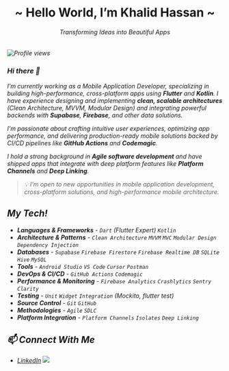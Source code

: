 <h1 align="center">~ Hello World, I’m Khalid Hassan ~</h1>
<h6 align="center"> <em> Transforming Ideas into Beautiful Apps <em></h6>

<img src="https://komarev.com/ghpvc/?username=Khalidhassan3011&abbreviated=true&style=flat&base=1763" alt="Profile views" />


### Hi there 👋

I’m currently working as a Mobile Application Developer, specializing in building high-performance, cross-platform apps using **Flutter** and **Kotlin**. I have experience designing and implementing **clean, scalable architectures** (Clean Architecture, MVVM, Modular Design) and integrating powerful backends with **Supabase**, **Firebase**, and other data solutions.  

I’m passionate about crafting intuitive user experiences, optimizing app performance, and delivering production-ready mobile solutions backed by CI/CD pipelines like **GitHub Actions** and **Codemagic**.  

I hold a strong background in **Agile software development** and have shipped apps that integrate with deep platform features like **Platform Channels** and **Deep Linking**.  

> 💡 *I’m open to new opportunities in mobile application development, cross-platform solutions, and high-performance mobile architecture.*



## My Tech!  
- **Languages & Frameworks** - `Dart` *(Flutter Expert)* `Kotlin`  
- **Architecture & Patterns** - `Clean Architecture` `MVVM` `MVC` `Modular Design` `Dependency Injection`  
- **Databases** - `Supabase` `Firebase Firestore` `Firebase Realtime DB` `SQLite` `Hive` `MySQL`  
- **Tools** - `Android Studio` `VS Code` `Cursor` `Postman`  
- **DevOps & CI/CD** - `GitHub Actions` `Codemagic`  
- **Performance & Monitoring** - `Firebase Analytics` `Crashlytics` `Sentry` `Clarity`  
- **Testing** - `Unit` `Widget` `Integration` *(Mockito, flutter test)*  
- **Source Control** - `Git` `GitHub`  
- **Methodologies** - `Agile` `SDLC`  
- **Platform Integration** - `Platform Channels` `Isolates` `Deep Linking`


## 📫 Connect With Me

- [LinkedIn](https://www.linkedin.com/in/khalid3011/)
![](https://komarev.com/ghpvc/?username=Khalidhassan3011&abbreviated=true&style=flat&base=1763)
